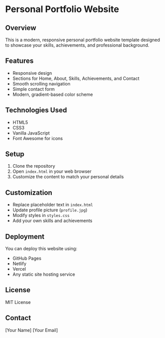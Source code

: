 # Personal Portfolio Website

## Overview
This is a modern, responsive personal portfolio website template designed to showcase your skills, achievements, and professional background.

## Features
- Responsive design
- Sections for Home, About, Skills, Achievements, and Contact
- Smooth scrolling navigation
- Simple contact form
- Modern, gradient-based color scheme

## Technologies Used
- HTML5
- CSS3
- Vanilla JavaScript
- Font Awesome for icons

## Setup
1. Clone the repository
2. Open `index.html` in your web browser
3. Customize the content to match your personal details

## Customization
- Replace placeholder text in `index.html`
- Update profile picture (`profile.jpg`)
- Modify styles in `styles.css`
- Add your own skills and achievements

## Deployment
You can deploy this website using:
- GitHub Pages
- Netlify
- Vercel
- Any static site hosting service

## License
MIT License

## Contact
[Your Name]
[Your Email]
